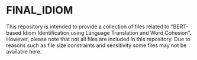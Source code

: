 # FINAL_IDIOM

This repository is intended to provide a collection of files related to "BERT-based Idiom Identification using Language Translation and Word Cohesion". However, please note that not all files are included in this repository. Due to reasons such as file size constraints and sensitivity some files may not be available here.
